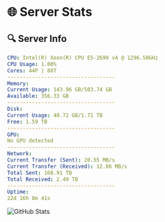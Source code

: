 # 🌐 Server Stats
## 🔍 Server Info
```yaml
CPU: Intel(R) Xeon(R) CPU E5-2699 v4 @ 1296.50GHz
CPU Usage: 1.00%
Cores: 44P | 88T
-----------------------------------
Memory:
Current Usage: 143.96 GB/503.74 GB
Available: 356.33 GB
-----------------------------------
Disk:
Current Usage: 40.72 GB/1.71 TB
Free: 1.59 TB
-----------------------------------
GPU:
No GPU detected
-----------------------------------
Network:
Current Transfer (Sent): 20.55 MB/s
Current Transfer (Received): 12.86 MB/s
Total Sent: 168.91 TB
Total Received: 2.49 TB
-----------------------------------
Uptime:
22d 16h 8m 41s
```
![GitHub Stats](https://img.shields.io/badge/Updated-2025-03-02_14:51:59-blue)